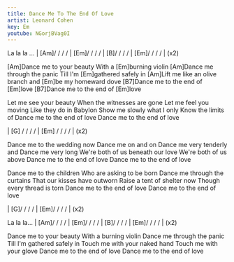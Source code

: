 ```yaml
---
title: Dance Me To The End Of Love
artist: Leonard Cohen
key: Em
youtube: NGorjBVag0I
---
```

La la la ...
| [Am]/ / / / | [Em]/ / / / | [B]/ / / / | [Em]/ / / / | (x2)

[Am]Dance me to your beauty
With a [Em]burning violin
[Am]Dance me through the panic
Till I'm [Em]gathered safely in
[Am]Lift me like an olive branch
and [Em]be my homeward dove
[B7]Dance me to the end of [Em]love
[B7]Dance me to the end of [Em]love

Let me see your beauty
When the witnesses are gone
Let me feel you moving
Like they do in Babylon
Show me slowly what I only
Know the limits of
Dance me to the end of love
Dance me to the end of love

| [G] / / / / | [Em] / / / / | (x2)

Dance me to the wedding now
Dance me on and on
Dance me very tenderly and
Dance me very long
We're both of us beneath our love
We're both of us above
Dance me to the end of love
Dance me to the end of love

Dance me to the children
Who are asking to be born
Dance me through the curtains
That our kisses have outworn
Raise a tent of shelter now
Though every thread is torn
Dance me to the end of love
Dance me to the end of love

| [G]/ / / / | [Em]/ / / / | (x2)

La la la...
| [Am]/ / / / | [Em]/ / / / | [B]/ / / / | [Em]/ / / / | (x2)

Dance me to your beauty
With a burning violin
Dance me through the panic
Till I'm gathered safely in
Touch me with your naked hand
Touch me with your glove
Dance me to the end of love
Dance me to the end of love